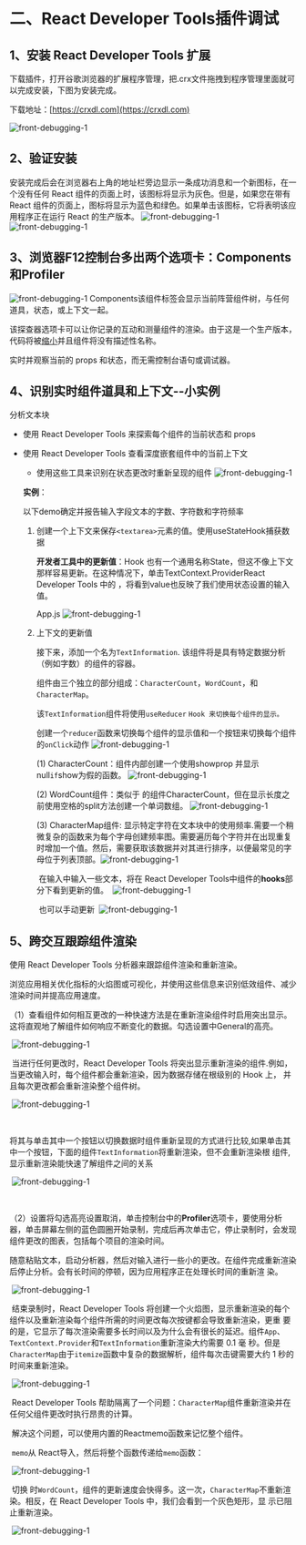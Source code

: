 # 二、React Developer Tools插件调试

## 1、安装 React Developer Tools 扩展

下载插件，打开谷歌浏览器的扩展程序管理，把.crx文件拖拽到程序管理里面就可以完成安装，下图为安装完成。

下载地址：[https://crxdl.com](https://crxdl.com)

![front-debugging-1](./assets/front-debugging-11.png)

## 2、验证安装

安装完成后会在浏览器右上角的地址栏旁边显示一条成功消息和一个新图标，在一个没有任何 React 组件的页面上时，该图标将显示为灰色。但是，如果您在带有 React 组件的页面上，图标将显示为蓝色和绿色。如果单击该图标，它将表明该应用程序正在运行 React 的生产版本。
![front-debugging-1](./assets/front-debugging-12.png)
![front-debugging-1](./assets/front-debugging-13.png)



## 3、浏览器F12控制台多出两个选项卡：Components和Profiler
![front-debugging-1](./assets/front-debugging-14.png)
Components该组件标签会显示当前阵营组件树，与任何道具，状态，或上下文一起。

该探查器选项卡可以让你记录的互动和测量组件的渲染。由于这是一个生产版本，代码将被[缩小](https://en.wikipedia.org/wiki/Minification_(programming))并且组件将没有描述性名称。

实时并观察当前的 props 和状态，而无需控制台语句或调试器。



## 4、识别实时组件道具和上下文--小实例

分析文本块

- 使用 React Developer Tools 来探索每个组件的当前状态和 props

- 使用 React Developer Tools 查看深度嵌套组件中的当前上下文
   - 使用这些工具来识别在状态更改时重新呈现的组件
![front-debugging-1](./assets/front-debugging-15.png)
   
   
   
   **实例**：
   
   以下demo确定并报告输入字段文本的字数、字符数和字符频率
   
   1. 创建一个上下文来保存`<textarea>`元素的值。使用useStateHook捕获数据
   
      **开发者工具中的更新值**：Hook 也有一个通用名称State，但这不像上下文那样容易更新。在这种情况下，单击TextContext.ProviderReact Developer Tools 中的 ，将看到value也反映了我们使用状态设置的输入值。
   
      App.js
      ![front-debugging-1](./assets/front-debugging-16.png)
   
      
   
   2. 上下文的更新值
   
      接下来，添加一个名为`TextInformation`. 该组件将是具有特定数据分析（例如字数）的组件的容器。
   
      组件由三个独立的部分组成：`CharacterCount`，`WordCount`，和`CharacterMap`。
   
      该`TextInformation`组件将使用`useReducer` `Hook 来切换每个组件的显示。`
      
      创建一个`reducer`函数来切换每个组件的显示值和一个按钮来切换每个组件的`onClick`动作
      ![front-debugging-1](./assets/front-debugging-17.png)
      
      
      
      (1) CharacterCount：组件内部创建一个使用showprop 并显示null`if`show为假的函数。
      ![front-debugging-1](./assets/front-debugging-18.png)
      
      
      
      (2) WordCount组件：类似于 的组件CharacterCount，但在显示长度之前使用空格的split方法创建一个单词数组。
      ![front-debugging-1](./assets/front-debugging-19.png)
      
      
      
      (3) CharacterMap组件: 显示特定字符在文本块中的使用频率.需要一个稍微复杂的函数来为每个字母创建频率图。需要遍历每个字符并在出现重复时增加一个值。然后，需要获取该数据并对其进行排序，以便最常见的字母位于列表顶部。
​	  ![front-debugging-1](./assets/front-debugging-20.png)
      
      
      
      ​	  在输入中输入一些文本，将在 React Developer Tools中组件的**hooks**部分下看到更新的值。
      ​	  ![front-debugging-1](./assets/front-debugging-21.png)
      
      
      
      ​	  也可以手动更新
      ​	  ![front-debugging-1](./assets/front-debugging-22.png)
      
      

## 5、跨交互跟踪组件渲染

使用 React Developer Tools 分析器来跟踪组件渲染和重新渲染。

浏览应用相关优化指标的火焰图或可视化，并使用这些信息来识别低效组件、减少渲染时间并提高应用速度。



（1）查看组件如何相互更改的一种快速方法是在重新渲染组件时启用突出显示。这将直观地了解组件如何响应不断变化的数据。勾选设置中General的高亮。

​		![front-debugging-1](./assets/front-debugging-23.png)



​		当进行任何更改时，React Developer Tools 将突出显示重新渲染的组件.例如，当更改输入时，每个组件都会重新渲染，因为数据存储在根级别的 Hook 上，		并且每次更改都会重新渲染整个组件树。

​		![front-debugging-1](./assets/front-debugging-24.png)

​		

​		将其与单击其中一个按钮以切换数据时组件重新呈现的方式进行比较,如果单击其中一个按钮，下面的组件`TextInformation`将重新渲染，但不会重新渲染根		组件,显示重新渲染能快速了解组件之间的关系

​		![front-debugging-1](./assets/front-debugging-25.png)

​		

（2）设置将勾选高亮设置取消，单击控制台中的**Profiler**选项卡，要使用分析器，单击屏幕左侧的蓝色圆圈开始录制，完成后再次单击它，停止录制时，会发现		组件更改的图表，包括每个项目的渲染时间。

​		随意粘贴文本，启动分析器，然后对输入进行一些小的更改。在组件完成重新渲染后停止分析。会有长时间的停顿，因为应用程序正在处理长时间的重新渲		染。

​		![front-debugging-1](./assets/front-debugging-26.png)

​		结束录制时，React Developer Tools 将创建一个火焰图，显示重新渲染的每个组件以及重新渲染每个组件所需的时间更改每次按键都会导致重新渲染，更重		要的是，它显示了每次渲染需要多长时间以及为什么会有很长的延迟。组件`App`、`TextContext.Provider`和`TextInformation`重新渲染大约需要 0.1 毫		秒。但是`CharacterMap`由于`itemize`函数中复杂的数据解析，组件每次击键需要大约 1 秒的时间来重新渲染。

​		![front-debugging-1](./assets/front-debugging-27.png)

​		React Developer Tools 帮助隔离了一个问题：`CharacterMap`组件重新渲染并在任何父组件更改时执行昂贵的计算。

​		解决这个问题，可以使用内置的Reactmemo函数来记忆整个组件。

​		`memo`从 React导入，然后将整个函数传递给`memo`函数：

​		![front-debugging-1](./assets/front-debugging-28.png)



​		切换 时`WordCount`，组件的更新速度会快得多。这一次，`CharacterMap`不重新渲染。相反，在 React Developer Tools 中，我们会看到一个灰色矩形，显		示已阻止重新渲染。

​		![front-debugging-1](./assets/front-debugging-29.png)